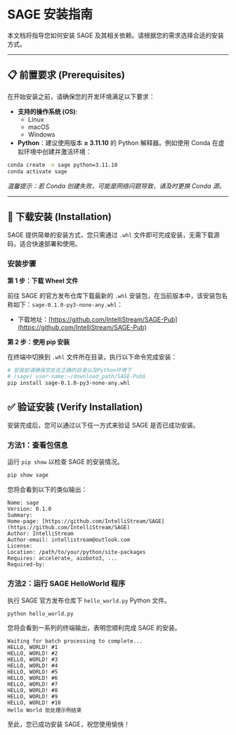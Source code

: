 # SAGE 安装指南

本文档将指导您如何安装 SAGE 及其相关依赖。请根据您的需求选择合适的安装方式。

---

## 📋 前置要求 (Prerequisites)

在开始安装之前，请确保您的开发环境满足以下要求：

* **支持的操作系统 (OS)**:
    * Linux
    * macOS
    * Windows 
* **Python**：建议使用版本 **≥ 3.11.10** 的 Python 解释器。例如使用 Conda 在虚拟环境中创建并激活环境：

```bash
conda create -n sage python=3.11.10
conda activate sage
```

*温馨提示：若 Conda 创建失败，可能是网络问题导致，请及时更换 Conda 源。*

---

## 🚀 下载安装 (Installation)

SAGE 提供简单的安装方式，您只需通过 `.whl` 文件即可完成安装，无需下载源码，适合快速部署和使用。

### 安装步骤

**第 1 步：下载 Wheel 文件**

前往 SAGE 的官方发布仓库下载最新的 `.whl` 安装包，在当前版本中，该安装包名称如下：`sage-0.1.0-py3-none-any.whl`：

- 下载地址：[https://github.com/IntelliStream/SAGE-Pub](https://github.com/IntelliStream/SAGE-Pub)


**第 2 步：使用 pip 安装**

在终端中切换到 `.whl` 文件所在目录，执行以下命令完成安装：

```bash
# 安装前请确保您处在正确的目录以及Python环境下
# (sage) user-name:~/download_path/SAGE-Pub$
pip install sage-0.1.0-py3-none-any.whl
```


## ✅ 验证安装 (Verify Installation)
安装完成后，您可以通过以下任一方式来验证 SAGE 是否已成功安装。

### 方法1：查看包信息

运行 `pip show` 以检查 SAGE 的安装情况。

```Bash
pip show sage
```

您将会看到以下的类似输出：

```
Name: sage
Version: 0.1.0
Summary: 
Home-page: [https://github.com/IntelliStream/SAGE](https://github.com/IntelliStream/SAGE)
Author: IntelliStream
Author-email: intellistream@outlook.com
License: 
Location: /path/to/your/python/site-packages
Requires: accelerate, aioboto3, ...
Required-by: 
```
### 方法2：运行 SAGE HelloWorld 程序

执行 SAGE 官方发布仓库下 `hello_world.py` Python 文件。

```Python
python hello_world.py
```

您将会看到一系列的终端输出，表明您顺利完成 SAGE 的安装。

```
Waiting for batch processing to complete...
HELLO, WORLD! #1
HELLO, WORLD! #2
HELLO, WORLD! #3
HELLO, WORLD! #4
HELLO, WORLD! #5
HELLO, WORLD! #6
HELLO, WORLD! #7
HELLO, WORLD! #8
HELLO, WORLD! #9
HELLO, WORLD! #10
Hello World 批处理示例结束
```

至此，您已成功安装 SAGE，祝您使用愉快！
